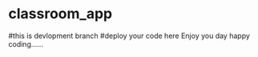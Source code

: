 # classroom_app
#this is devlopment branch 
#deploy your code here
Enjoy you day happy coding......
